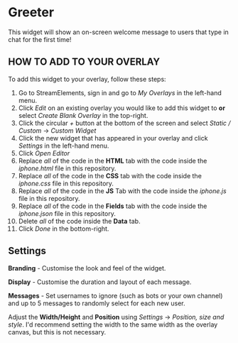 # Greeter
This widget will show an on-screen welcome message to users that type in chat for the first time!

## HOW TO ADD TO YOUR OVERLAY
To add this widget to your overlay, follow these steps:

1. Go to StreamElements, sign in and go to *My Overlays* in the left-hand menu.
2. Click *Edit* on an existing overlay you would like to add this widget to **or** select *Create Blank Overlay* in the top-right.
3. Click the circular *+* button at the bottom of the screen and select *Static / Custom* -> *Custom Widget*
4. Click the new widget that has appeared in your overlay and click *Settings* in the left-hand menu.
5. Click *Open Editor*
6. Replace *all* of the code in the **HTML** tab with the code inside the *iphone.html* file in this repository.
7. Replace *all* of the code in the **CSS** tab with the code inside the *iphone.css* file in this repository.
8. Replace *all* of the code in the **JS** Tab with the code inside the *iphone.js* file in this repository.
9. Replace *all* of the code in the **Fields** tab with the code inside the *iphone.json* file in this repository.
10. Delete *all* of the code inside the **Data** tab.
11. Click *Done* in the bottom-right.

## Settings
**Branding** - Customise the look and feel of the widget.

**Display** - Customise the duration and layout of each message.

**Messages** - Set usernames to ignore (such as bots or your own channel) and up to 5 messages to randomly select for each new user.

Adjust the **Width/Height** and **Position** using *Settings* -> *Position, size and style*. 
I'd recommend setting the width to the same width as the overlay canvas, but this is not necessary.
